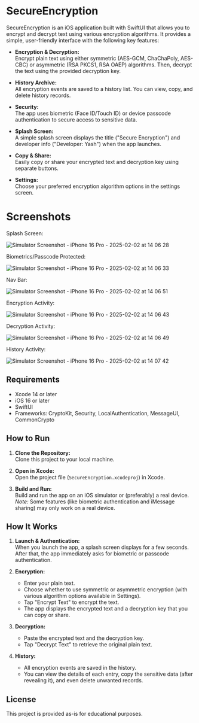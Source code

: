 # SecureEncryption

SecureEncryption is an iOS application built with SwiftUI that allows you to encrypt and decrypt text using various encryption algorithms. It provides a simple, user-friendly interface with the following key features:

- **Encryption & Decryption:**  
  Encrypt plain text using either symmetric (AES-GCM, ChaChaPoly, AES-CBC) or asymmetric (RSA PKCS1, RSA OAEP) algorithms. Then, decrypt the text using the provided decryption key.

- **History Archive:**  
  All encryption events are saved to a history list. You can view, copy, and delete history records.

- **Security:**  
  The app uses biometric (Face ID/Touch ID) or device passcode authentication to secure access to sensitive data.

- **Splash Screen:**  
  A simple splash screen displays the title ("Secure Encryption") and developer info ("Developer: Yash") when the app launches.

- **Copy & Share:**  
  Easily copy or share your encrypted text and decryption key using separate buttons.

- **Settings:**  
  Choose your preferred encryption algorithm options in the settings screen.

# Screenshots

Splash Screen: 

![Simulator Screenshot - iPhone 16 Pro - 2025-02-02 at 14 06 28](https://github.com/user-attachments/assets/eb32627e-ed18-473b-baa8-5c9978c36e14)


Biometrics/Passcode Protected:

![Simulator Screenshot - iPhone 16 Pro - 2025-02-02 at 14 06 33](https://github.com/user-attachments/assets/6d28277a-da58-473f-bba0-636ff5096188)


Nav Bar:

![Simulator Screenshot - iPhone 16 Pro - 2025-02-02 at 14 06 51](https://github.com/user-attachments/assets/6727dada-6ac0-42a9-a8d0-22953c9cf986)


Encryption Activity:

![Simulator Screenshot - iPhone 16 Pro - 2025-02-02 at 14 06 43](https://github.com/user-attachments/assets/60aba8c7-99a6-44bb-b13d-1b2fa953b1ee)


Decryption Activity:

![Simulator Screenshot - iPhone 16 Pro - 2025-02-02 at 14 06 49](https://github.com/user-attachments/assets/8e79ca9b-55a5-4432-8f9b-021c013b323b)


History Activity:

![Simulator Screenshot - iPhone 16 Pro - 2025-02-02 at 14 07 42](https://github.com/user-attachments/assets/61cf5498-f69d-4dfb-8792-571d10930541)

## Requirements

- Xcode 14 or later
- iOS 16 or later
- SwiftUI
- Frameworks: CryptoKit, Security, LocalAuthentication, MessageUI, CommonCrypto

## How to Run

1. **Clone the Repository:**  
   Clone this project to your local machine.

2. **Open in Xcode:**  
   Open the project file (`SecureEncryption.xcodeproj`) in Xcode.

3. **Build and Run:**  
   Build and run the app on an iOS simulator or (preferably) a real device.  
   *Note:* Some features (like biometric authentication and iMessage sharing) may only work on a real device.

## How It Works

1. **Launch & Authentication:**  
   When you launch the app, a splash screen displays for a few seconds. After that, the app immediately asks for biometric or passcode authentication.

2. **Encryption:**  
   - Enter your plain text.  
   - Choose whether to use symmetric or asymmetric encryption (with various algorithm options available in Settings).  
   - Tap "Encrypt Text" to encrypt the text.  
   - The app displays the encrypted text and a decryption key that you can copy or share.

3. **Decryption:**  
   - Paste the encrypted text and the decryption key.  
   - Tap "Decrypt Text" to retrieve the original plain text.

4. **History:**  
   - All encryption events are saved in the history.  
   - You can view the details of each entry, copy the sensitive data (after revealing it), and even delete unwanted records.

## License

This project is provided as-is for educational purposes.
